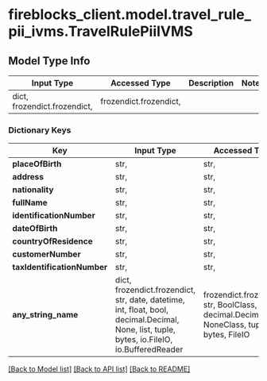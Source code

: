 # fireblocks_client.model.travel_rule_pii_ivms.TravelRulePiiIVMS

## Model Type Info
Input Type | Accessed Type | Description | Notes
------------ | ------------- | ------------- | -------------
dict, frozendict.frozendict,  | frozendict.frozendict,  |  | 

### Dictionary Keys
Key | Input Type | Accessed Type | Description | Notes
------------ | ------------- | ------------- | ------------- | -------------
**placeOfBirth** | str,  | str,  |  | 
**address** | str,  | str,  |  | 
**nationality** | str,  | str,  |  | 
**fullName** | str,  | str,  |  | 
**identificationNumber** | str,  | str,  |  | 
**dateOfBirth** | str,  | str,  |  | 
**countryOfResidence** | str,  | str,  |  | 
**customerNumber** | str,  | str,  |  | 
**taxIdentificationNumber** | str,  | str,  |  | 
**any_string_name** | dict, frozendict.frozendict, str, date, datetime, int, float, bool, decimal.Decimal, None, list, tuple, bytes, io.FileIO, io.BufferedReader | frozendict.frozendict, str, BoolClass, decimal.Decimal, NoneClass, tuple, bytes, FileIO | any string name can be used but the value must be the correct type | [optional]

[[Back to Model list]](../../README.md#documentation-for-models) [[Back to API list]](../../README.md#documentation-for-api-endpoints) [[Back to README]](../../README.md)

